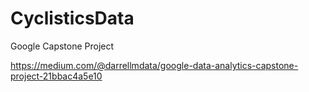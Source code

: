 # CyclisticsData
Google Capstone Project

https://medium.com/@darrellmdata/google-data-analytics-capstone-project-21bbac4a5e10
